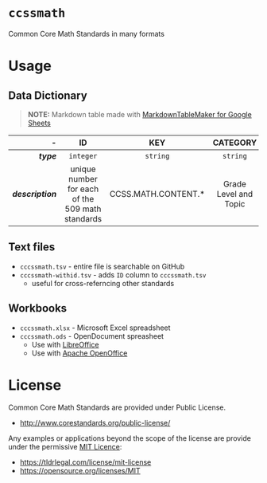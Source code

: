 # `ccssmath`
Common Core Math Standards in many formats

# Usage

## Data Dictionary

> **NOTE:** Markdown table made with [MarkdownTableMaker for Google Sheets][mtm]

|  **-** | **ID** | **KEY** | **CATEGORY** | **DOMAIN** | **DETAILS** |
| ---: | :---: | :---: | :---: | :---: | :---: |
|  ***type*** | `integer` | `string` | `string` | `string` | `string` |
|  ***description*** | unique number for each of the 509 math standards | CCSS.MATH.CONTENT.* | Grade Level and Topic | Skills or topics based on KEY | The actual standard, describing the item to be learned. |

## Text files
  + `cccssmath.tsv` - entire file is searchable on GitHub
  + `cccssmath-withid.tsv` - adds `ID` column to `cccssmath.tsv`
    + useful for cross-referncing other standards

## Workbooks
  + `cccssmath.xlsx` - Microsoft Excel spreadsheet
  + `cccssmath.ods` - OpenDocument spreasheet
    + Use with [LibreOffice](https://www.libreoffice.org)
    + Use with [Apache OpenOffice](https://www.openoffice.org)

# License

Common Core Math Standards are provided under Public License.
  + http://www.corestandards.org/public-license/
  
Any examples or applications beyond the scope of the license are provide under the permissive [MIT Licence](LICENSE):
  + https://tldrlegal.com/license/mit-license
  + https://opensource.org/licenses/MIT


[mtm]: https://gsuite.google.com/marketplace/app/markdowntablemaker/46507245362
